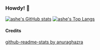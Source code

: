 ### Howdy! :cowboy_hat_face:


[![ashe's GitHub stats](https://github-readme-stats-theta-six-84.vercel.app/api?username=ashexs&count_private=true&show_icons=true&title_color=30588C&text_color=A63F8A&icon_color=732959&border_color=401C33&bg_color=00010D)](https://github.com/ashexs/github-readme-stats)
[![ashe's Top Langs](https://github-readme-stats-theta-six-84.vercel.app/api/top-langs/?username=ashexs&layout=compact&title_color=30588C&text_color=A63F8A&icon_color=732959&border_color=401C33&bg_color=00010D)](https://github.com/ashexs/github-readme-stats)


#### Credits
[github-readme-stats by anuraghazra](https://github.com/ashexs/github-readme-stats)
